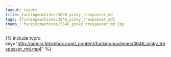 ```yaml
--- 
layout: sieutv
title: fuckingmachines/3646_pinky_trespasser_md
tags: [fuckingmachines/3646_pinky_trespasser_md]
thumb_: fuckingmachines/3646_pinky_trespasser_md.jpg
---
```

{% include tvpro key="http://admin.fetishbox.com/_content/fuckingmachines/3646_pinky_trespasser_md.mp4" %} 

